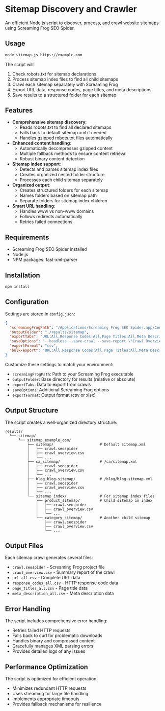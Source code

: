 # Sitemap Discovery and Crawler

An efficient Node.js script to discover, process, and crawl website sitemaps using Screaming Frog SEO Spider.

## Usage

```bash
node sitemap.js https://example.com
```

The script will:

1. Check robots.txt for sitemap declarations
2. Process sitemap index files to find all child sitemaps
3. Crawl each sitemap separately with Screaming Frog
4. Export URL data, response codes, page titles, and meta descriptions
5. Save results to a structured folder for each sitemap

## Features

- **Comprehensive sitemap discovery**:
  - Reads robots.txt to find all declared sitemaps
  - Falls back to default sitemap.xml if needed
  - Handles gzipped robots.txt files automatically
- **Enhanced content handling**:
  - Automatically decompresses gzipped content
  - Multiple fallback methods to ensure content retrieval
  - Robust binary content detection
- **Sitemap index support**:
  - Detects and parses sitemap index files
  - Creates organized nested folder structure
  - Processes each child sitemap separately
- **Organized output**:
  - Creates structured folders for each sitemap
  - Names folders based on sitemap path
  - Separate folders for sitemap index children
- **Smart URL handling**:
  - Handles www vs non-www domains
  - Follows redirects automatically
  - Retries failed connections

## Requirements

- Screaming Frog SEO Spider installed
- Node.js
- NPM packages: fast-xml-parser

## Installation

```bash
npm install
```

## Configuration

Settings are stored in `config.json`:

```json
{
  "screamingFrogPath": "/Applications/Screaming Frog SEO Spider.app/Contents/MacOS/ScreamingFrogSEOSpiderLauncher",
  "outputFolder": "./results/sitemap",
  "exportTabs": "URL:All,Response Codes:All,Page Titles:All,Meta Description:All",
  "saveOptions": "--headless --save-crawl --save-report \"Crawl Overview\"",
  "exportFormat": "csv",
  "bulk-export": "URL:All,Response Codes:All,Page Titles:All,Meta Description:All,Links:All Inlinks,Links:All Outlinks,Sitemaps:URLs in Sitemap"
}
```

Customize these settings to match your environment:

- `screamingFrogPath`: Path to your Screaming Frog executable
- `outputFolder`: Base directory for results (relative or absolute)
- `exportTabs`: Data to export from crawls
- `saveOptions`: Additional Screaming Frog options
- `exportFormat`: Output format (csv or xlsx)

## Output Structure

The script creates a well-organized directory structure:

```
results/
  └── sitemap/
      └── sitemap_example_com/
          ├── sitemap/                     # Default sitemap.xml
          │   ├── crawl.seospider
          │   ├── crawl_overview.csv
          │   └── ...
          ├── ca_sitemap/                  # /ca/sitemap.xml
          │   ├── crawl.seospider
          │   ├── crawl_overview.csv
          │   └── ...
          ├── blog_blog-sitemap/           # /blog/blog-sitemap.xml
          │   ├── crawl.seospider
          │   ├── crawl_overview.csv
          │   └── ...
          └── sitemap_index/               # For sitemap index files
              ├── product_sitemap/         # Child sitemap in index
              │   ├── crawl.seospider
              │   ├── crawl_overview.csv
              │   └── ...
              └── category_sitemap/        # Another child sitemap
                  ├── crawl.seospider
                  ├── crawl_overview.csv
                  └── ...
```

## Output Files

Each sitemap crawl generates several files:

- `crawl.seospider` - Screaming Frog project file
- `crawl_overview.csv` - Summary report of the crawl
- `url_all.csv` - Complete URL data
- `response_codes_all.csv` - HTTP response code data
- `page_titles_all.csv` - Page title data
- `meta_description_all.csv` - Meta description data

## Error Handling

The script includes comprehensive error handling:

- Retries failed HTTP requests
- Falls back to curl for problematic downloads
- Handles binary and compressed content
- Gracefully manages XML parsing errors
- Provides detailed logs of any issues

## Performance Optimization

The script is optimized for efficient operation:

- Minimizes redundant HTTP requests
- Uses streaming for large file handling
- Implements appropriate timeouts
- Provides fallback mechanisms for resilience
